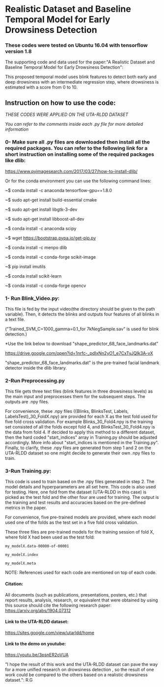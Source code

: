 #  Realistic Dataset and Baseline Temporal Model for Early Drowsiness Detection





### These codes were tested on Ubuntu 16.04 with tensorflow version 1.8

The supporting code and data used for the paper:"A Realistic Dataset and Baseline Temporal Model for Early Drowsiness Detection":

This proposed temporal model uses blink features to detect both early and deep drowsiness with an intermediate regression step, where drowsiness is estimated with a score from 0 to 10. 

## Instruction on how to use the code:
*THESE CODES WERE APPLIED ON THE UTA-RLDD DATASET*

*You can refer to the comments inside each .py file for more detailed information*

### 0- Make sure all .py files are downloaded then install all the required packages. You can refer to the following link for a short instruction on installing some of the required packages like dlib:
https://www.pyimagesearch.com/2017/03/27/how-to-install-dlib/

Or for the conda environment you can use the following command lines:

~$ conda install -c anaconda tensorflow-gpu==1.8.0 

~$ sudo apt-get install build-essential cmake

~$ sudo apt-get install libgtk-3-dev

~$ sudo apt-get install libboost-all-dev

~$ conda install -c anaconda scipy

~$ wget https://bootstrap.pypa.io/get-pip.py

~$ conda install -c menpo dlib

~$ conda install -c conda-forge scikit-image

~$ pip install imutils

~$ conda install scikit-learn

~$ conda install -c conda-forge opencv

	
### 1- Run Blink_Video.py:

  This file is fed by the input video(the directory should be given to the path variable). Then, it detects the blinks and outputs four features of all blinks in a text file.
  
  ("Trained_SVM_C=1000_gamma=0.1_for 7kNegSample.sav" is used for blink detection.)
  
  *Use the link below to download "shape_predictor_68_face_landmarks.dat"
  
  https://drive.google.com/open?id=1nrfc-_pdIxNn2yO1_e7CxTyJQIk3A-vX
  
  "shape_predictor_68_face_landmarks.dat" is the pre-trained facial landmark detector inside the dlib library.

### 2-Run Preprocessing.py

  This file gets three text files (blink features in three drowsiness levels) as the main input and preprocesses them for the subsequent steps. The outputs are .npy files.
  
  For convenience, these .npy files ({Blinks, BlinksTest, Labels, LabelsTest}_30_FoldX.npy) are provided for each X as the test fold used for five fold cross validation. For example Blinks_30_Fold4.npy is the training set consisted of all the folds except fold 4, and  BlinksTest_30_Fold4.npy is the data from fold 4. If decided to apply this method to a different dataset, then the hard coded "start_indices" array in Training.py should be adjusted accordingly. More info about "start_indices is mentioned in the Training.py". Finally, to clarify, these .npy files are generated from step 1 and 2 on the UTA-RLDD dataset so one might decide to generate their own   .npy files to train. 

### 3-Run Training.py:

  This code is used to train based on the .npy files generated in step 2. The model details and hyperparameters are all set here. This code is also used for testing. Here, one fold from the dataset (UTA-RLDD in this case) is picked as the test fold and the other four are used for training. The output is the training and test results and accuracies based on the pre-defined metrics in the paper.
 
 
  For convenience, five pre-trained models are provided, where each model used one of the folds as the test set in a five fold cross validation.
  
  These three files are pre-trained models for the training session of fold X, where fold X had been used as the test fold:
  
    my_modelX.data-00000-of-00001
    
    my_modelX.index
    
    my_modelX.meta
  
  
  
NOTE: References used for each code are mentioned on top of each code.

#### Citation:
All documents (such as publications, presentations, posters, etc.) that report results, analysis, research, or equivalent that were obtained by using this source should cite the following research paper:
https://arxiv.org/abs/1904.07312



#### Link to the UTA-RLDD dataset:

https://sites.google.com/view/utarldd/home

#### Link to the demo on youtube:
https://youtu.be/3psnER2oVUA

"I hope the result of this work and the UTA-RLDD dataset can pave the way for a more unified research on drowsiness detection , so the result of one work could be compared to the others based on a realistic drowsiness dataset.": R.G

